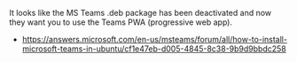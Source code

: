 It looks like the MS Teams .deb package has been deactivated and now they want
you to use the Teams PWA (progressive web app).

  - https://answers.microsoft.com/en-us/msteams/forum/all/how-to-install-microsoft-teams-in-ubuntu/cf1e47eb-d005-4845-8c38-9b9d9bbdc258
